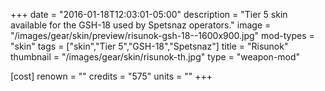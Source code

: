 +++
date = "2016-01-18T12:03:01-05:00"
description = "Tier 5 skin available for the GSH-18 used by Spetsnaz operators."
image = "/images/gear/skin/preview/risunok-gsh-18--1600x900.jpg"
mod-types = "skin"
tags = ["skin","Tier 5","GSH-18","Spetsnaz"]
title = "Risunok"
thumbnail = "/images/gear/skin/risunok-th.jpg"
type = "weapon-mod"

[cost]
  renown = ""
  credits = "575"
  units = ""
+++
